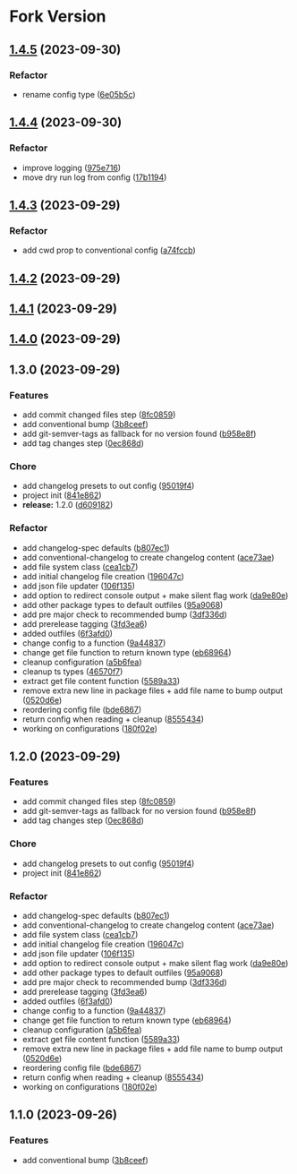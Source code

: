 # Fork Version

## [1.4.5](https://github.com/eglavin/standard-fork/compare/v1.4.4...v1.4.5) (2023-09-30)


### Refactor

* rename config type ([6e05b5c](https://github.com/eglavin/standard-fork/commit/6e05b5c098045ade8ac65ff37f3d8681e115eb6e))


## [1.4.4](https://github.com/eglavin/standard-fork/compare/v1.4.3...v1.4.4) (2023-09-30)


### Refactor

* improve logging ([975e716](https://github.com/eglavin/standard-fork/commit/975e7169fc3ed95fcb0b8fb17d5b6cb4bed08237))
* move dry run log from config ([17b1194](https://github.com/eglavin/standard-fork/commit/17b119417bf1982af702f8ce1c6529e6a3f75277))


## [1.4.3](https://github.com/eglavin/standard-fork/compare/v1.4.2...v1.4.3) (2023-09-29)


### Refactor

* add cwd prop to conventional config ([a74fccb](https://github.com/eglavin/standard-fork/commit/a74fccb51a6450bc1fa759c13c7ff039d932e96b))


## [1.4.2](https://github.com/eglavin/standard-fork/compare/v1.4.1...v1.4.2) (2023-09-29)


## [1.4.1](https://github.com/eglavin/standard-fork/compare/v1.4.0...v1.4.1) (2023-09-29)


## [1.4.0](https://github.com/eglavin/standard-fork/compare/v1.3.0...v1.4.0) (2023-09-29)


## 1.3.0 (2023-09-29)


### Features

* add commit changed files step ([8fc0859](https://github.com/eglavin/standard-fork/commit/8fc08594b93b3011ba8139f8245ebc88ff2c5707))
* add conventional bump ([3b8ceef](https://github.com/eglavin/standard-fork/commit/3b8ceef27baced317d6d7375dc3dfc2e6b0a58b0))
* add git-semver-tags as fallback for no version found ([b958e8f](https://github.com/eglavin/standard-fork/commit/b958e8f5584142a3aafe4b2d75c97234eaa7d422))
* add tag changes step ([0ec868d](https://github.com/eglavin/standard-fork/commit/0ec868d9dde1a438a07dba31accd322ac016f83c))


### Chore

* add changelog presets to out config ([95019f4](https://github.com/eglavin/standard-fork/commit/95019f4f90babb8c388d83c1a888939377a1f57f))
* project init ([841e862](https://github.com/eglavin/standard-fork/commit/841e862cdc00863aaddd8668ea2daf088dcd0866))
* **release:** 1.2.0 ([d609182](https://github.com/eglavin/standard-fork/commit/d609182dab849bc3991dbe9dc46b9ac4dbfb5c05))


### Refactor

* add changelog-spec defaults ([b807ec1](https://github.com/eglavin/standard-fork/commit/b807ec1c1d45b125932db59d3c7fe269c609989d))
* add conventional-changelog to create changelog content ([ace73ae](https://github.com/eglavin/standard-fork/commit/ace73aeb6203e76ca6599175bb1878bb04375040))
* add file system class ([cea1cb7](https://github.com/eglavin/standard-fork/commit/cea1cb7280370b6e2474810f2a9e2dfa70e2e190))
* add initial changelog file creation ([196047c](https://github.com/eglavin/standard-fork/commit/196047c8892b770073a5425f7ce6ae181a46a48a))
* add json file updater ([106f135](https://github.com/eglavin/standard-fork/commit/106f135bb695d724498fdc40e75ae4f23b53b875))
* add option to redirect console output + make silent flag work ([da9e80e](https://github.com/eglavin/standard-fork/commit/da9e80ed21538b25e33b2e08fd63e5e6d97e774e))
* add other package types to default outfiles ([95a9068](https://github.com/eglavin/standard-fork/commit/95a9068a3958137bafb2a57b7505dfcb81e1b9dc))
* add pre major check to recommended bump ([3df336d](https://github.com/eglavin/standard-fork/commit/3df336dd59d751b8c85141e4fd1c3de66f3e4ac6))
* add prerelease tagging ([3fd3ea6](https://github.com/eglavin/standard-fork/commit/3fd3ea6f780ab3d04c26e4ed71bfe4def393e7b7))
* added outfiles ([6f3afd0](https://github.com/eglavin/standard-fork/commit/6f3afd08261320baf7317f6f52681b6d7939fb86))
* change config to a function ([9a44837](https://github.com/eglavin/standard-fork/commit/9a448376b3375bf058708df22d6900fdcd010534))
* change get file function to return known type ([eb68964](https://github.com/eglavin/standard-fork/commit/eb6896439b21ab9c64b4e40a19fdc63b75ff9f48))
* cleanup configuration ([a5b6fea](https://github.com/eglavin/standard-fork/commit/a5b6feaa18f8e429df01fc169e66f47db88025ef))
* cleanup ts types ([46570f7](https://github.com/eglavin/standard-fork/commit/46570f74f65a256ac4b9fc2e79c4db075ac53973))
* extract get file content function ([5589a33](https://github.com/eglavin/standard-fork/commit/5589a3335065cc503272a4b3ef475b66564bc923))
* remove extra new line in package files + add file name to bump output ([0520d6e](https://github.com/eglavin/standard-fork/commit/0520d6e9ccaca4c6571b89834e2483d78bf0af40))
* reordering config file ([bde6867](https://github.com/eglavin/standard-fork/commit/bde68676733430985728ab11a5735e6c14249feb))
* return config when reading + cleanup ([8555434](https://github.com/eglavin/standard-fork/commit/85554343a4f26d7b2cad3fe80e449b7943040160))
* working on configurations ([180f02e](https://github.com/eglavin/standard-fork/commit/180f02ee2f884adbfd17a586e8f1de0c1e3a09b7))


## 1.2.0 (2023-09-29)


### Features

* add commit changed files step ([8fc0859](https://github.com/eglavin/standard-fork/commit/8fc08594b93b3011ba8139f8245ebc88ff2c5707))
* add git-semver-tags as fallback for no version found ([b958e8f](https://github.com/eglavin/standard-fork/commit/b958e8f5584142a3aafe4b2d75c97234eaa7d422))
* add tag changes step ([0ec868d](https://github.com/eglavin/standard-fork/commit/0ec868d9dde1a438a07dba31accd322ac016f83c))


### Chore

* add changelog presets to out config ([95019f4](https://github.com/eglavin/standard-fork/commit/95019f4f90babb8c388d83c1a888939377a1f57f))
* project init ([841e862](https://github.com/eglavin/standard-fork/commit/841e862cdc00863aaddd8668ea2daf088dcd0866))


### Refactor

* add changelog-spec defaults ([b807ec1](https://github.com/eglavin/standard-fork/commit/b807ec1c1d45b125932db59d3c7fe269c609989d))
* add conventional-changelog to create changelog content ([ace73ae](https://github.com/eglavin/standard-fork/commit/ace73aeb6203e76ca6599175bb1878bb04375040))
* add file system class ([cea1cb7](https://github.com/eglavin/standard-fork/commit/cea1cb7280370b6e2474810f2a9e2dfa70e2e190))
* add initial changelog file creation ([196047c](https://github.com/eglavin/standard-fork/commit/196047c8892b770073a5425f7ce6ae181a46a48a))
* add json file updater ([106f135](https://github.com/eglavin/standard-fork/commit/106f135bb695d724498fdc40e75ae4f23b53b875))
* add option to redirect console output + make silent flag work ([da9e80e](https://github.com/eglavin/standard-fork/commit/da9e80ed21538b25e33b2e08fd63e5e6d97e774e))
* add other package types to default outfiles ([95a9068](https://github.com/eglavin/standard-fork/commit/95a9068a3958137bafb2a57b7505dfcb81e1b9dc))
* add pre major check to recommended bump ([3df336d](https://github.com/eglavin/standard-fork/commit/3df336dd59d751b8c85141e4fd1c3de66f3e4ac6))
* add prerelease tagging ([3fd3ea6](https://github.com/eglavin/standard-fork/commit/3fd3ea6f780ab3d04c26e4ed71bfe4def393e7b7))
* added outfiles ([6f3afd0](https://github.com/eglavin/standard-fork/commit/6f3afd08261320baf7317f6f52681b6d7939fb86))
* change config to a function ([9a44837](https://github.com/eglavin/standard-fork/commit/9a448376b3375bf058708df22d6900fdcd010534))
* change get file function to return known type ([eb68964](https://github.com/eglavin/standard-fork/commit/eb6896439b21ab9c64b4e40a19fdc63b75ff9f48))
* cleanup configuration ([a5b6fea](https://github.com/eglavin/standard-fork/commit/a5b6feaa18f8e429df01fc169e66f47db88025ef))
* extract get file content function ([5589a33](https://github.com/eglavin/standard-fork/commit/5589a3335065cc503272a4b3ef475b66564bc923))
* remove extra new line in package files + add file name to bump output ([0520d6e](https://github.com/eglavin/standard-fork/commit/0520d6e9ccaca4c6571b89834e2483d78bf0af40))
* reordering config file ([bde6867](https://github.com/eglavin/standard-fork/commit/bde68676733430985728ab11a5735e6c14249feb))
* return config when reading + cleanup ([8555434](https://github.com/eglavin/standard-fork/commit/85554343a4f26d7b2cad3fe80e449b7943040160))
* working on configurations ([180f02e](https://github.com/eglavin/standard-fork/commit/180f02ee2f884adbfd17a586e8f1de0c1e3a09b7))


## 1.1.0 (2023-09-26)


### Features

* add conventional bump ([3b8ceef](https://github.com/eglavin/standard-fork/commit/3b8ceef27baced317d6d7375dc3dfc2e6b0a58b0))


